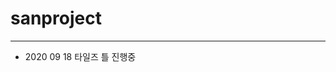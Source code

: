 # sanproject
------------------------------------------------------------------  
- 2020 09 18 타일즈 틀 진행중
